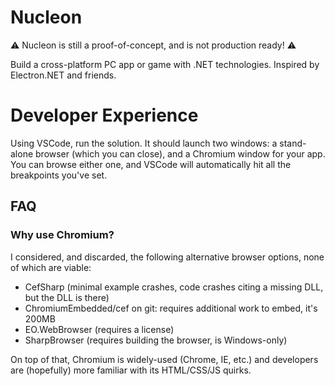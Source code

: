 # Nucleon

:warning: Nucleon is still a proof-of-concept, and is not production ready! :warning:

Build a cross-platform PC app or game with .NET technologies. Inspired by Electron.NET and friends.

# Developer Experience

Using VSCode, run the solution. It should launch two windows: a stand-alone browser (which you can close), and a Chromium window for your app. You can browse either one, and VSCode will automatically hit all the breakpoints you've set.

## FAQ

### Why use Chromium?

I considered, and discarded, the following alternative browser options, none of which are viable:

- CefSharp (minimal example crashes, code crashes citing a missing DLL, but the DLL is there)
- ChromiumEmbedded/cef on git: requires additional work to embed, it's 200MB
- EO.WebBrowser (requires a license)
- SharpBrowser (requires building the browser, is Windows-only)

On top of that, Chromium is widely-used (Chrome, IE, etc.) and developers are (hopefully) more familiar with its HTML/CSS/JS quirks.